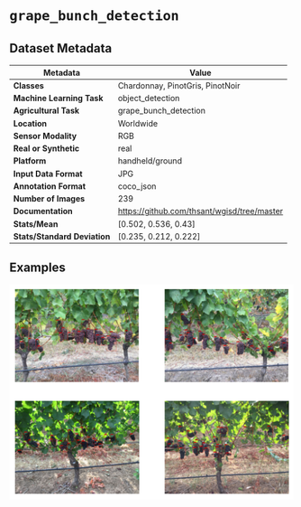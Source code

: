 
# `grape_bunch_detection`

## Dataset Metadata

| Metadata | Value |
| --- | --- |
| **Classes** | Chardonnay, PinotGris, PinotNoir |
| **Machine Learning Task** | object_detection |
| **Agricultural Task** | grape_bunch_detection |
| **Location** | Worldwide |
| **Sensor Modality** | RGB |
| **Real or Synthetic** | real |
| **Platform** | handheld/ground |
| **Input Data Format** | JPG |
| **Annotation Format** | coco_json |
| **Number of Images** | 239 |
| **Documentation** | https://github.com/thsant/wgisd/tree/master |
| **Stats/Mean** | [0.502, 0.536, 0.43] |
| **Stats/Standard Deviation** | [0.235, 0.212, 0.222] |


## Examples

![Example Images for grape_bunch_detection](https://github.com/Project-AgML/AgML/blob/main/docs/sample_images/grape_bunch_detection_examples.png)